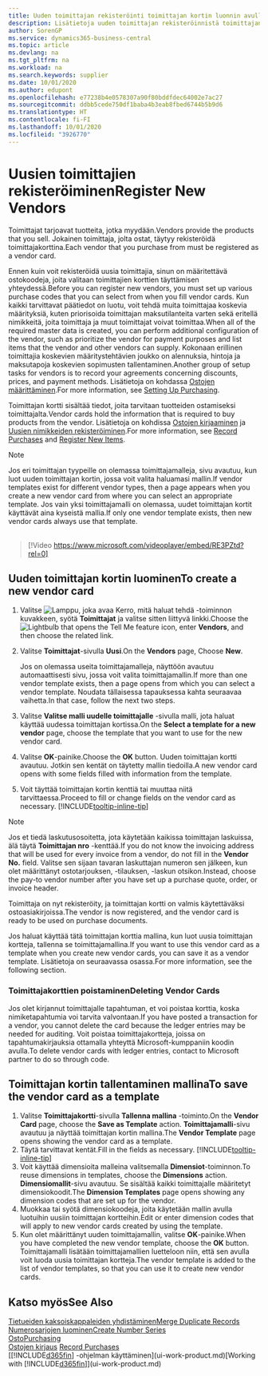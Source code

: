 ```yaml
---
title: Uuden toimittajan rekisteröinti toimittajan kortin luonnin avulla | Microsoft Docs
description: Lisätietoja uuden toimittajan rekisteröinnistä toimittajan kortin luonnin avulla.
author: SorenGP
ms.service: dynamics365-business-central
ms.topic: article
ms.devlang: na
ms.tgt_pltfrm: na
ms.workload: na
ms.search.keywords: supplier
ms.date: 10/01/2020
ms.author: edupont
ms.openlocfilehash: e77238b4e0578307a90f80bddfdec64002e7ac27
ms.sourcegitcommit: ddbb5cede750df1baba4b3eab8fbed6744b5b9d6
ms.translationtype: HT
ms.contentlocale: fi-FI
ms.lasthandoff: 10/01/2020
ms.locfileid: "3926770"
---
```

# <a name="register-new-vendors"></a><span data-ttu-id="9bf25-103">Uusien toimittajien rekisteröiminen</span><span class="sxs-lookup"><span data-stu-id="9bf25-103">Register New Vendors</span></span>

<span data-ttu-id="9bf25-104">Toimittajat tarjoavat tuotteita, jotka myydään.</span><span class="sxs-lookup"><span data-stu-id="9bf25-104">Vendors provide the products that you sell.</span></span> <span data-ttu-id="9bf25-105">Jokainen toimittaja, jolta ostat, täytyy rekisteröidä toimittajakorttina.</span><span class="sxs-lookup"><span data-stu-id="9bf25-105">Each vendor that you purchase from must be registered as a vendor card.</span></span>

<span data-ttu-id="9bf25-106">Ennen kuin voit rekisteröidä uusia toimittajia, sinun on määritettävä ostokoodeja, joita valitaan toimittajien korttien täyttämisen yhteydessä.</span><span class="sxs-lookup"><span data-stu-id="9bf25-106">Before you can register new vendors, you must set up various purchase codes that you can select from when you fill vendor cards.</span></span> <span data-ttu-id="9bf25-107">Kun kaikki tarvittavat päätiedot on luotu, voit tehdä muita toimittajaa koskevia määrityksiä, kuten priorisoida toimittajan maksutilanteita varten sekä eritellä nimikkeitä, joita toimittaja ja muut toimittajat voivat toimittaa.</span><span class="sxs-lookup"><span data-stu-id="9bf25-107">When all of the required master data is created, you can perform additional configuration of the vendor, such as prioritize the vendor for payment purposes and list items that the vendor and other vendors can supply.</span></span> <span data-ttu-id="9bf25-108">Kokonaan erillinen toimittajia koskevien määritystehtävien joukko on alennuksia, hintoja ja maksutapoja koskevien sopimusten tallentaminen.</span><span class="sxs-lookup"><span data-stu-id="9bf25-108">Another group of setup tasks for vendors is to record your agreements concerning discounts, prices, and payment methods.</span></span> <span data-ttu-id="9bf25-109">Lisätietoja on kohdassa [Ostojen määrittäminen](purchasing-setup-purchasing.md).</span><span class="sxs-lookup"><span data-stu-id="9bf25-109">For more information, see [Setting Up Purchasing](purchasing-setup-purchasing.md).</span></span>

<span data-ttu-id="9bf25-110">Toimittajan kortti sisältää tiedot, joita tarvitaan tuotteiden ostamiseksi toimittajalta.</span><span class="sxs-lookup"><span data-stu-id="9bf25-110">Vendor cards hold the information that is required to buy products from the vendor.</span></span> <span data-ttu-id="9bf25-111">Lisätietoja on kohdissa [Ostojen kirjaaminen](purchasing-how-record-purchases.md) ja [Uusien nimikkeiden rekisteröiminen](inventory-how-register-new-items.md).</span><span class="sxs-lookup"><span data-stu-id="9bf25-111">For more information, see [Record Purchases](purchasing-how-record-purchases.md) and [Register New Items](inventory-how-register-new-items.md).</span></span>

> [!NOTE]  
> <span data-ttu-id="9bf25-112">Jos eri toimittajan tyypeille on olemassa toimittajamalleja, sivu avautuu, kun luot uuden toimittajan kortin, jossa voit valita haluamasi mallin.</span><span class="sxs-lookup"><span data-stu-id="9bf25-112">If vendor templates exist for different vendor types, then a page appears when you create a new vendor card from where you can select an appropriate template.</span></span> <span data-ttu-id="9bf25-113">Jos vain yksi toimittajamalli on olemassa, uudet toimittajan kortit käyttävät aina kyseistä mallia.</span><span class="sxs-lookup"><span data-stu-id="9bf25-113">If only one vendor template exists, then new vendor cards always use that template.</span></span>
<br><br>  

> [!Video https://www.microsoft.com/videoplayer/embed/RE3PZtd?rel=0]

## <a name="to-create-a-new-vendor-card"></a><span data-ttu-id="9bf25-114">Uuden toimittajan kortin luominen</span><span class="sxs-lookup"><span data-stu-id="9bf25-114">To create a new vendor card</span></span>

1. <span data-ttu-id="9bf25-115">Valitse ![Lamppu, joka avaa Kerro, mitä haluat tehdä -toiminnon](media/ui-search/search_small.png "Kerro, mitä haluat tehdä") kuvakkeen, syötä **Toimittajat** ja valitse sitten liittyvä linkki.</span><span class="sxs-lookup"><span data-stu-id="9bf25-115">Choose the ![Lightbulb that opens the Tell Me feature](media/ui-search/search_small.png "Tell me what you want to do") icon, enter **Vendors**, and then choose the related link.</span></span>  
2. <span data-ttu-id="9bf25-116">Valitse **Toimittajat**-sivulla **Uusi**.</span><span class="sxs-lookup"><span data-stu-id="9bf25-116">On the **Vendors** page, Choose **New**.</span></span>

    <span data-ttu-id="9bf25-117">Jos on olemassa useita toimittajamalleja, näyttöön avautuu automaattisesti sivu, jossa voit valita toimittajamallin.</span><span class="sxs-lookup"><span data-stu-id="9bf25-117">If more than one vendor template exists, then a page opens from which you can select a vendor template.</span></span> <span data-ttu-id="9bf25-118">Noudata tällaisessa tapauksessa kahta seuraavaa vaihetta.</span><span class="sxs-lookup"><span data-stu-id="9bf25-118">In that case, follow the next two steps.</span></span>
3. <span data-ttu-id="9bf25-119">Valitse **Valitse malli uudelle toimittajalle** -sivulla malli, jota haluat käyttää uudessa toimittajan kortissa.</span><span class="sxs-lookup"><span data-stu-id="9bf25-119">On the **Select a template for a new vendor** page, choose the template that you want to use for the new vendor card.</span></span>
4. <span data-ttu-id="9bf25-120">Valitse **OK**-painike.</span><span class="sxs-lookup"><span data-stu-id="9bf25-120">Choose the **OK** button.</span></span> <span data-ttu-id="9bf25-121">Uuden toimittajan kortti avautuu. Jotkin sen kentät on täytetty mallin tiedoilla.</span><span class="sxs-lookup"><span data-stu-id="9bf25-121">A new vendor card opens with some fields filled with information from the template.</span></span>
5. <span data-ttu-id="9bf25-122">Voit täyttää toimittajan kortin kenttiä tai muuttaa niitä tarvittaessa.</span><span class="sxs-lookup"><span data-stu-id="9bf25-122">Proceed to fill or change fields on the vendor card as necessary.</span></span> [!INCLUDE[tooltip-inline-tip](includes/tooltip-inline-tip_md.md)]

> [!NOTE]  
> <span data-ttu-id="9bf25-123">Jos et tiedä laskutusosoitetta, jota käytetään kaikissa toimittajan laskuissa, älä täytä **Toimittajan nro** -kenttää.</span><span class="sxs-lookup"><span data-stu-id="9bf25-123">If you do not know the invoicing address that will be used for every invoice from a vendor, do not fill in the **Vendor No.** field.</span></span> <span data-ttu-id="9bf25-124">Valitse sen sijaan tavaran laskuttajan numeron sen jälkeen, kun olet määrittänyt ostotarjouksen, -tilauksen, -laskun otsikon.</span><span class="sxs-lookup"><span data-stu-id="9bf25-124">Instead, choose the pay-to vendor number after you have set up a purchase quote, order, or invoice header.</span></span>

<span data-ttu-id="9bf25-125">Toimittaja on nyt rekisteröity, ja toimittajan kortti on valmis käytettäväksi ostoasiakirjoissa.</span><span class="sxs-lookup"><span data-stu-id="9bf25-125">The vendor is now registered, and the vendor card is ready to be used on purchase documents.</span></span>

<span data-ttu-id="9bf25-126">Jos haluat käyttää tätä toimittajan korttia mallina, kun luot uusia toimittajan kortteja, tallenna se toimittajamallina.</span><span class="sxs-lookup"><span data-stu-id="9bf25-126">If you want to use this vendor card as a template when you create new vendor cards, you can save it as a vendor template.</span></span> <span data-ttu-id="9bf25-127">Lisätietoja on seuraavassa osassa.</span><span class="sxs-lookup"><span data-stu-id="9bf25-127">For more information, see the following section.</span></span>

### <a name="deleting-vendor-cards"></a><span data-ttu-id="9bf25-128">Toimittajakorttien poistaminen</span><span class="sxs-lookup"><span data-stu-id="9bf25-128">Deleting Vendor Cards</span></span>
<span data-ttu-id="9bf25-129">Jos olet kirjannut toimittajalle tapahtuman, et voi poistaa korttia, koska nimiketapahtumia voi tarvita valvontaan.</span><span class="sxs-lookup"><span data-stu-id="9bf25-129">If you have posted a transaction for a vendor, you cannot delete the card because the ledger entries may be needed for auditing.</span></span> <span data-ttu-id="9bf25-130">Voit poistaa toimittajakortteja, joissa on tapahtumakirjauksia ottamalla yhteyttä Microsoft-kumppaniin koodin avulla.</span><span class="sxs-lookup"><span data-stu-id="9bf25-130">To delete vendor cards with ledger entries, contact to Microsoft partner to do so through code.</span></span>

## <a name="to-save-the-vendor-card-as-a-template"></a><span data-ttu-id="9bf25-131">Toimittajan kortin tallentaminen mallina</span><span class="sxs-lookup"><span data-stu-id="9bf25-131">To save the vendor card as a template</span></span>
1. <span data-ttu-id="9bf25-132">Valitse **Toimittajakortti**-sivulla **Tallenna mallina** -toiminto.</span><span class="sxs-lookup"><span data-stu-id="9bf25-132">On the **Vendor Card** page, choose the **Save as Template** action.</span></span> <span data-ttu-id="9bf25-133">**Toimittajamalli**-sivu avautuu ja näyttää toimittajan kortin mallina.</span><span class="sxs-lookup"><span data-stu-id="9bf25-133">The **Vendor Template** page opens showing the vendor card as a template.</span></span>
2. <span data-ttu-id="9bf25-134">Täytä tarvittavat kentät.</span><span class="sxs-lookup"><span data-stu-id="9bf25-134">Fill in the fields as necessary.</span></span> [!INCLUDE[tooltip-inline-tip](includes/tooltip-inline-tip_md.md)]
3. <span data-ttu-id="9bf25-135">Voit käyttää dimensioita malleina valitsemalla **Dimensiot**-toiminnon.</span><span class="sxs-lookup"><span data-stu-id="9bf25-135">To reuse dimensions in templates, choose the **Dimensions** action.</span></span> <span data-ttu-id="9bf25-136">**Dimensiomallit**-sivu avautuu. Se sisältää kaikki toimittajalle määritetyt dimensiokoodit.</span><span class="sxs-lookup"><span data-stu-id="9bf25-136">The **Dimension Templates** page opens showing any dimension codes that are set up for the vendor.</span></span>
4. <span data-ttu-id="9bf25-137">Muokkaa tai syötä dimensiokoodeja, joita käytetään mallin avulla luotuihin uusiin toimittajan kortteihin.</span><span class="sxs-lookup"><span data-stu-id="9bf25-137">Edit or enter dimension codes that will apply to new vendor cards created by using the template.</span></span>
5. <span data-ttu-id="9bf25-138">Kun olet määrittänyt uuden toimittajamallin, valitse **OK**-painike.</span><span class="sxs-lookup"><span data-stu-id="9bf25-138">When you have completed the new vendor template, choose the **OK** button.</span></span>  
   <span data-ttu-id="9bf25-139">Toimittajamalli lisätään toimittajamallien luetteloon niin, että sen avulla voit luoda uusia toimittajan kortteja.</span><span class="sxs-lookup"><span data-stu-id="9bf25-139">The vendor template is added to the list of vendor templates, so that you can use it to create new vendor cards.</span></span>

## <a name="see-also"></a><span data-ttu-id="9bf25-140">Katso myös</span><span class="sxs-lookup"><span data-stu-id="9bf25-140">See Also</span></span>
[<span data-ttu-id="9bf25-141">Tietueiden kaksoiskappaleiden yhdistäminen</span><span class="sxs-lookup"><span data-stu-id="9bf25-141">Merge Duplicate Records</span></span>](sales-how-merge-duplicate-records.md)  
[<span data-ttu-id="9bf25-142">Numerosarjojen luominen</span><span class="sxs-lookup"><span data-stu-id="9bf25-142">Create Number Series</span></span>](ui-create-number-series.md)  
[<span data-ttu-id="9bf25-143">Osto</span><span class="sxs-lookup"><span data-stu-id="9bf25-143">Purchasing</span></span>](purchasing-manage-purchasing.md)  
<span data-ttu-id="9bf25-144">[Ostojen kirjaus](purchasing-how-record-purchases.md) </span><span class="sxs-lookup"><span data-stu-id="9bf25-144">[Record Purchases](purchasing-how-record-purchases.md) </span></span>  
<span data-ttu-id="9bf25-145">[[!INCLUDE[d365fin](includes/d365fin_md.md)] -ohjelman käyttäminen](ui-work-product.md)</span><span class="sxs-lookup"><span data-stu-id="9bf25-145">[Working with [!INCLUDE[d365fin](includes/d365fin_md.md)]](ui-work-product.md)</span></span>  
